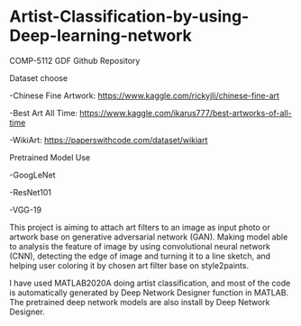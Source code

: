 # Artist-Classification-by-using-Deep-learning-network
COMP-5112 GDF Github Repository

Dataset choose

-Chinese Fine Artwork: https://www.kaggle.com/rickyjli/chinese-fine-art

-Best Art All Time: https://www.kaggle.com/ikarus777/best-artworks-of-all-time

-WikiArt: https://paperswithcode.com/dataset/wikiart

Pretrained Model Use

-GoogLeNet

-ResNet101

-VGG-19

This project is aiming to attach art filters to an image as input photo or artwork base on generative adversarial network (GAN). Making model able to analysis the feature of
image by using convolutional neural network (CNN), detecting the edge of image and turning it to a line sketch, and helping user coloring it by chosen art filter base on style2paints.

I have used MATLAB2020A doing artist classification, and most of the code is automatically generated by Deep Network Designer function in MATLAB. The pretrained deep network models are also install by Deep Network Designer.
